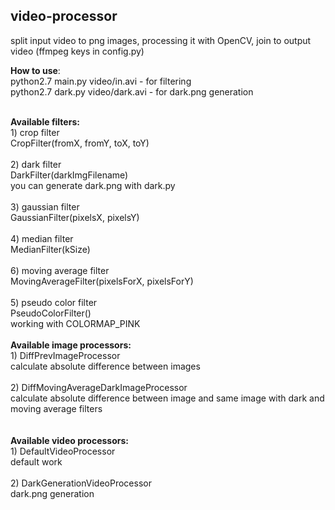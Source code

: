 ## video-processor

split input video to png images, processing it with OpenCV, join to output video (ffmpeg keys in config.py)

<b>How to use</b>:<br>
python2.7 main.py video/in.avi - for filtering
<br>
python2.7 dark.py video/dark.avi - for dark.png generation

<br>
<b>Available filters:</b><br>
1) crop filter<br>
CropFilter(fromX, fromY, toX, toY)<br>
<br>
2) dark filter<br>
DarkFilter(darkImgFilename)<br>
you can generate dark.png with dark.py<br>
<br>
3) gaussian filter<br>
GaussianFilter(pixelsX, pixelsY)<br>
<br>
4) median filter<br>
MedianFilter(kSize)<br>
<br>
6) moving average filter<br>
MovingAverageFilter(pixelsForX, pixelsForY)<br>
<br>
5) pseudo color filter<br>
PseudoColorFilter()<br>
working with COLORMAP_PINK
<br>
<br>
<b>Available image processors:</b><br>
1) DiffPrevImageProcessor<br>
calculate absolute difference between images<br>
<br>
2) DiffMovingAverageDarkImageProcessor<br>
calculate absolute difference between image and same image with dark and moving average filters<br>
<br>
<br>
<b>Available video processors:</b><br>
1) DefaultVideoProcessor<br>
default work<br>
<br>
2) DarkGenerationVideoProcessor<br>
dark.png generation<br>
<br>

